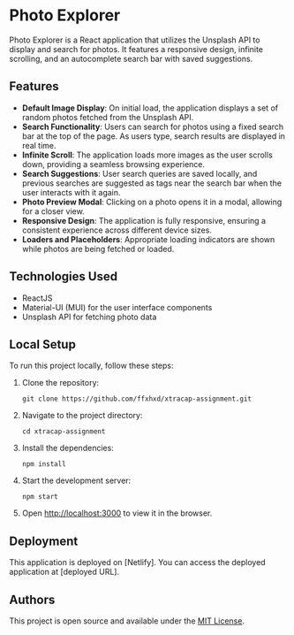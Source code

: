 
# Photo Explorer

Photo Explorer is a React application that utilizes the Unsplash API to display and search for photos. It features a responsive design, infinite scrolling, and an autocomplete search bar with saved suggestions.

## Features

- **Default Image Display**: On initial load, the application displays a set of random photos fetched from the Unsplash API.
- **Search Functionality**: Users can search for photos using a fixed search bar at the top of the page. As users type, search results are displayed in real time.
- **Infinite Scroll**: The application loads more images as the user scrolls down, providing a seamless browsing experience.
- **Search Suggestions**: User search queries are saved locally, and previous searches are suggested as tags near the search bar when the user interacts with it again.
- **Photo Preview Modal**: Clicking on a photo opens it in a modal, allowing for a closer view.
- **Responsive Design**: The application is fully responsive, ensuring a consistent experience across different device sizes.
- **Loaders and Placeholders**: Appropriate loading indicators are shown while photos are being fetched or loaded.
## Technologies Used

- ReactJS
- Material-UI (MUI) for the user interface components
- Unsplash API for fetching photo data

## Local Setup

To run this project locally, follow these steps:

1. Clone the repository:
   ```
   git clone https://github.com/ffxhxd/xtracap-assignment.git
   ```
2. Navigate to the project directory:
   ```
   cd xtracap-assignment
   ```
3. Install the dependencies:
   ```
   npm install
   ```
4. Start the development server:
   ```
   npm start
   ```
5. Open [http://localhost:3000](http://localhost:3000) to view it in the browser.

## Deployment

This application is deployed on [Netlify]. You can access the deployed application at [deployed URL].

## Authors

This project is open source and available under the [MIT License](LICENSE).

